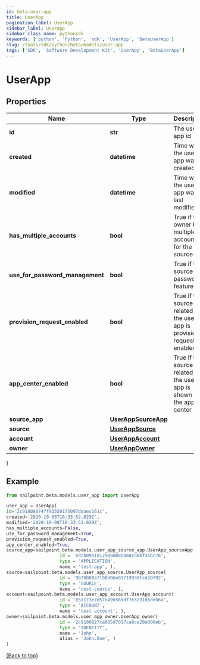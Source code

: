 ```yaml
---
id: beta-user-app
title: UserApp
pagination_label: UserApp
sidebar_label: UserApp
sidebar_class_name: pythonsdk
keywords: ['python', 'Python', 'sdk', 'UserApp', 'BetaUserApp']
slug: /tools/sdk/python/beta/models/user-app
tags: ['SDK', 'Software Development Kit', 'UserApp', 'BetaUserApp']
---
```


# UserApp

## Properties

| Name | Type | Description | Notes |
| --- | --- | --- | --- |
| **id** | **str** | The user app id | [optional] |
| **created** | **datetime** | Time when the user app was created | [optional] |
| **modified** | **datetime** | Time when the user app was last modified | [optional] |
| **has_multiple_accounts** | **bool** | True if the owner has multiple accounts for the source | [optional] [default to False] |
| **use_for_password_management** | **bool** | True if the source has password feature | [optional] [default to False] |
| **provision_request_enabled** | **bool** | True if the source app related to the user app is provision request enabled | [optional] [default to False] |
| **app_center_enabled** | **bool** | True if the source app related to the user app is shown in the app center | [optional] [default to True] |
| **source_app** | [**UserAppSourceApp**](user-app-source-app) |  | [optional] |
| **source** | [**UserAppSource**](user-app-source) |  | [optional] |
| **account** | [**UserAppAccount**](user-app-account) |  | [optional] |
| **owner** | [**UserAppOwner**](user-app-owner) |  | [optional] |

}

## Example

```python
from sailpoint.beta.models.user_app import UserApp

user_app = UserApp(
id='2c91808874ff91550175097daaec161c',
created='2020-10-08T18:33:52.029Z',
modified='2020-10-08T18:33:52.029Z',
has_multiple_accounts=False,
use_for_password_management=True,
provision_request_enabled=True,
app_center_enabled=True,
source_app=sailpoint.beta.models.user_app_source_app.UserApp_sourceApp(
                    id = 'edcb0951812949d085b60cd8bf35bc78',
                    type = 'APPLICATION',
                    name = 'test-app', ),
source=sailpoint.beta.models.user_app_source.UserApp_source(
                    id = '9870808a7190d06e01719938fcd20792',
                    type = 'SOURCE',
                    name = 'test-source', ),
account=sailpoint.beta.models.user_app_account.UserApp_account(
                    id = '85d173e7d57e496569df763231d6deb6a',
                    type = 'ACCOUNT',
                    name = 'test account', ),
owner=sailpoint.beta.models.user_app_owner.UserApp_owner(
                    id = '2c9180827ca885d7017ca8ce28a000eb',
                    type = 'IDENTITY',
                    name = 'John',
                    alias = 'John.Doe', )
)

```

[[Back to top]](#)
